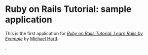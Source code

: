 # Ruby on Rails Tutorial: sample application

This is the first application for
[*Ruby on Rails Tutorial: Learn Rails by Example*](http://railstutorial.org/)
by [Michael Hartl](http://michaelhartl.com/).

.